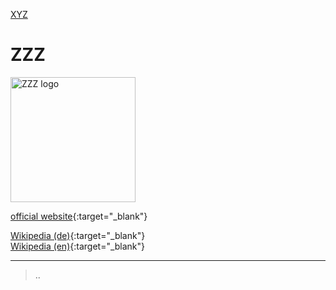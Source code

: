 [XYZ](../xyz.html)   

# ZZZ

<img src="https://upload.wikimedia.org/wikipedia/commons/zzz.svg" height="200" alt="ZZZ logo">

[official website](http://www.zzz.com/){:target="_blank"}   

[Wikipedia (de)](https://de.wikipedia.org/wiki/ZZZ){:target="_blank"}   
[Wikipedia (en)](https://en.wikipedia.org/wiki/ZZZ){:target="_blank"}   

---

> ..
